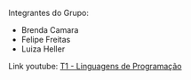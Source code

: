 Integrantes do Grupo:
- Brenda Camara
- Felipe Freitas
- Luiza Heller

Link youtube: [T1 - Linguagens de Programação](https://www.youtube.com/watch?v=2w1WtyIdyng)